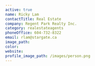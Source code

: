 ```yaml
---
active: true
name: Ricky Lam
contactTitle: Real Estate
company: Regent Park Realty Inc.
category: realestateagents
phoneOffice: 604-732-8322
email: rlam@stargate.ca
image_path:
color:
website:
profile_image_path: /images/person.png
---
```



